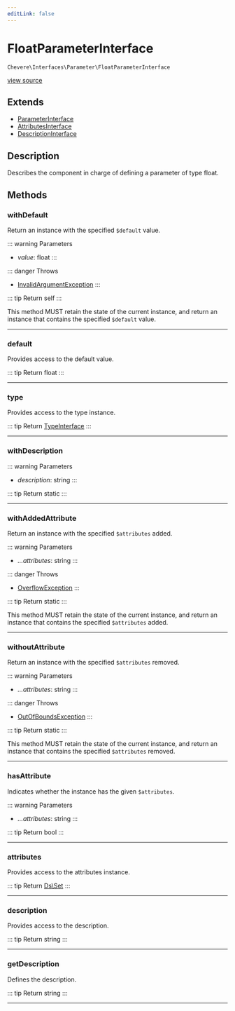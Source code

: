 ```yaml
---
editLink: false
---
```


# FloatParameterInterface

`Chevere\Interfaces\Parameter\FloatParameterInterface`

[view source](https://github.com/chevere/chevere/blob/main/src/Chevere/Interfaces/Parameter/FloatParameterInterface.php)

## Extends

- [ParameterInterface](./ParameterInterface.md)
- [AttributesInterface](../Common/AttributesInterface.md)
- [DescriptionInterface](../Common/DescriptionInterface.md)

## Description

Describes the component in charge of defining a parameter of type float.

## Methods

### withDefault

Return an instance with the specified `$default` value.

::: warning Parameters
- *value*: float
:::

::: danger Throws
- [InvalidArgumentException](../../Exceptions/Core/InvalidArgumentException.md) 
:::

::: tip Return
self
:::

This method MUST retain the state of the current instance, and return
an instance that contains the specified `$default` value.

---

### default

Provides access to the default value.

::: tip Return
float
:::

---

### type

Provides access to the type instance.

::: tip Return
[TypeInterface](../Type/TypeInterface.md)
:::

---

### withDescription

::: warning Parameters
- *description*: string
:::

::: tip Return
static
:::

---

### withAddedAttribute

Return an instance with the specified `$attributes` added.

::: warning Parameters
- *...attributes*: string
:::

::: danger Throws
- [OverflowException](../../Exceptions/Core/OverflowException.md) 
:::

::: tip Return
static
:::

This method MUST retain the state of the current instance, and return
an instance that contains the specified `$attributes` added.

---

### withoutAttribute

Return an instance with the specified `$attributes` removed.

::: warning Parameters
- *...attributes*: string
:::

::: danger Throws
- [OutOfBoundsException](../../Exceptions/Core/OutOfBoundsException.md) 
:::

::: tip Return
static
:::

This method MUST retain the state of the current instance, and return
an instance that contains the specified `$attributes` removed.

---

### hasAttribute

Indicates whether the instance has the given `$attributes`.

::: warning Parameters
- *...attributes*: string
:::

::: tip Return
bool
:::

---

### attributes

Provides access to the attributes instance.

::: tip Return
[Ds\Set](https://www.php.net/manual/class.ds\set)
:::

---

### description

Provides access to the description.

::: tip Return
string
:::

---

### getDescription

Defines the description.

::: tip Return
string
:::

---
